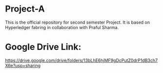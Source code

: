 # Project-A
This is the official repository for second semester Project. It is based on Hyperledger fabring in collaboration with Praful Sharma.

# Google Drive Link:
https://drive.google.com/drive/folders/13bLhE6hjMF9gDcPutZ0drP1dB3ch7X6e?usp=sharing

